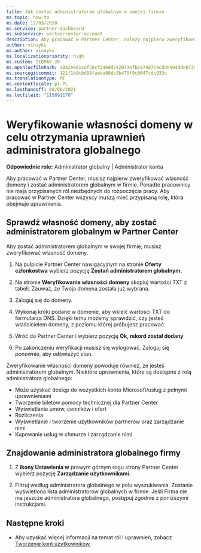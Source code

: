 ```yaml
---
title: Jak zostać administratorem globalnym w swojej firmie
ms.topic: how-to
ms.date: 12/03/2020
ms.service: partner-dashboard
ms.subservice: partnercenter-account
description: Aby pracować w Partner Center, należy najpierw zweryfikować własność domeny. Dowiedz się, jak to zrobić i jak zostać administratorem globalnym, który może dodawać użytkowników.
author: vinayks
ms.author: vinayks
ms.localizationpriority: high
ms.custom: SEOMAY.20
ms.openlocfilehash: a082e661cef28cf246dd742073efbc87487c4cdde694ddeb73958d9618c7a42a
ms.sourcegitcommit: 121f1b9cbd88faeba60dc9b475f9c0647cdc933c
ms.translationtype: MT
ms.contentlocale: pl-PL
ms.lasthandoff: 08/06/2021
ms.locfileid: "115691178"
---
```

# <a name="verify-your-domain-ownership-to-become-global-admin"></a>Weryfikowanie własności domeny w celu otrzymania uprawnień administratora globalnego 


**Odpowiednie role:** Administrator globalny | Administrator konta

Aby pracować w Partner Center, musisz najpierw zweryfikować własność domeny i zostać administratorem globalnym w firmie. Ponadto pracownicy nie mają przypisanych ról niezbędnych do rozpoczęcia pracy.  Aby pracować w Partner Center wszyscy muszą mieć przypisaną rolę, która obejmuje uprawnienia.  

## <a name="verify-your-domain-ownership-to-become-a-global-admin-in-partner-center"></a>Sprawdź własność domeny, aby zostać administratorem globalnym w Partner Center

Aby zostać administratorem globalnym w swojej firmie, musisz zweryfikować własność domeny.

1. Na pulpicie Partner Center nawigacyjnym na stronie **Oferty członkostwa** wybierz pozycję **Zostań administratorem globalnym.** 

2. Na stronie **Weryfikowanie własności domeny** skopiuj wartości TXT z tabeli. Zauważ, że Twoja domena została już wybrana.

3. Zaloguj się do domeny. 

4. Wykonaj kroki podane w domenie, aby wkleić wartości TXT do formularza DNS.  Dzięki temu możemy sprawdzić, czy jesteś właścicielem domeny, z poziomu której próbujesz pracować.

5. Wróć do Partner Center i wybierz pozycję **Ok, rekord został dodany**

6. Po zakończeniu weryfikacji musisz się wylogować. Zaloguj się ponownie, aby odświeżyć stan. 

Zweryfikowanie własności domeny powoduje również, że jesteś administratorem globalnym. Niektóre uprawnienia, które są dostępne z rolą administratora globalnego:

- Może uzyskać dostęp do wszystkich konto Microsoft/usług z pełnymi uprawnieniami 
- Tworzenie biletów pomocy technicznej dla Partner Center
- Wyświetlanie umów, cenników i ofert
- Rozliczenia
- Wyświetlanie i tworzenie użytkowników partnerów oraz zarządzanie nimi
- Kupowanie usług w chmurze i zarządzanie nimi

## <a name="find-the-companys-global-admin"></a>Znajdowanie administratora globalnego firmy

1. Z **ikony Ustawienia w** prawym górnym rogu strony Partner Center wybierz pozycję **Zarządzanie użytkownikami.**

1. Filtruj według administratora globalnego w polu wyszukiwania. Zostanie wyświetlona lista administratorów globalnych w firmie. Jeśli Firma nie ma jeszcze administratora globalnego, postępuj zgodnie z poniższymi instrukcjami.

## <a name="next-steps"></a>Następne kroki

- Aby uzyskać więcej informacji na temat ról i uprawnień, zobacz [Tworzenie kont użytkowników.](create-user-accounts-and-set-permissions.md) 